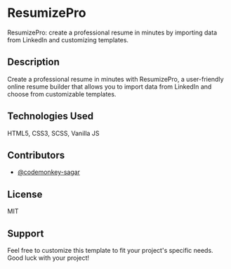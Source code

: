 # ResumizePro

ResumizePro: create a professional resume in minutes by importing data from LinkedIn and customizing templates.

## Description

Create a professional resume in minutes with ResumizePro, a user-friendly online resume builder that allows you to import data from LinkedIn and choose from customizable templates.

<!-- ## Installation

[Provide instructions on how to install and run your project locally.]

## Usage

[Provide instructions on how to use your project, including how to input data, customize the template, and export the final resume.] -->

## Technologies Used

HTML5, CSS3, SCSS, Vanilla JS

## Contributors

- [@codemonkey-sagar](https://github.com/codemonkey-sagar)

## License

MIT

<!-- ## Acknowledgements

[Include any acknowledgements or credits for external libraries, tools, or resources that you used in your project.] -->

## Support

Feel free to customize this template to fit your project's specific needs. Good luck with your project!
